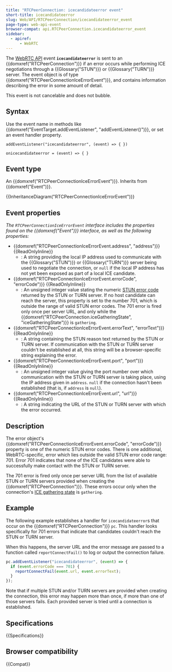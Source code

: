 ```yaml
---
title: "RTCPeerConnection: icecandidateerror event"
short-title: icecandidateerror
slug: Web/API/RTCPeerConnection/icecandidateerror_event
page-type: web-api-event
browser-compat: api.RTCPeerConnection.icecandidateerror_event
sidebar:
  - apiref:
      - WebRTC
---
```


The [WebRTC API](/en-US/docs/Web/API/WebRTC_API) event **`icecandidateerror`** is sent to an {{domxref("RTCPeerConnection")}} if an error occurs while performing ICE negotiations through a {{Glossary("STUN")}} or {{Glossary("TURN")}} server. The event object is of type {{domxref("RTCPeerConnectionIceErrorEvent")}}, and contains information describing the error in some amount of detail.

This event is not cancelable and does not bubble.

## Syntax

Use the event name in methods like {{domxref("EventTarget.addEventListener", "addEventListener()")}}, or set an event handler property.

```js-nolint
addEventListener("icecandidateerror", (event) => { })

onicecandidateerror = (event) => { }
```

## Event type

An {{domxref("RTCPeerConnectionIceErrorEvent")}}. Inherits from {{domxref("Event")}}.

{{InheritanceDiagram("RTCPeerConnectionIceErrorEvent")}}

## Event properties

_The `RTCPeerConnectionIceErrorEvent` interface includes the properties found on the {{domxref("Event")}} interface, as well as the following properties:_

- {{domxref("RTCPeerConnectionIceErrorEvent.address", "address")}} {{ReadOnlyInline}}
  - : A string providing the local IP address used to communicate with the {{Glossary("STUN")}} or {{Glossary("TURN")}} server being used to negotiate the connection, or `null` if the local IP address has not yet been exposed as part of a local ICE candidate.
- {{domxref("RTCPeerConnectionIceErrorEvent.errorCode", "errorCode")}} {{ReadOnlyInline}}
  - : An unsigned integer value stating the numeric [STUN error code](https://www.iana.org/assignments/stun-parameters/stun-parameters.xhtml#stun-parameters-6) returned by the STUN or TURN server. If no host candidate can reach the server, this property is set to the number 701, which is outside the range of valid STUN error codes. The 701 error is fired only once per server URL, and only while the {{domxref("RTCPeerConnection.iceGatheringState", "iceGatheringState")}} is `gathering`.
- {{domxref("RTCPeerConnectionIceErrorEvent.errorText", "errorText")}} {{ReadOnlyInline}}
  - : A string containing the STUN reason text returned by the STUN or TURN server. If communication with the STUN or TURN server couldn't be established at all, this string will be a browser-specific string explaining the error.
- {{domxref("RTCPeerConnectionIceErrorEvent.port", "port")}} {{ReadOnlyInline}}
  - : An unsigned integer value giving the port number over which communication with the STUN or TURN server is taking place, using the IP address given in `address`. `null` if the connection hasn't been established (that is, if `address` is `null`).
- {{domxref("RTCPeerConnectionIceErrorEvent.url", "url")}} {{ReadOnlyInline}}
  - : A string indicating the URL of the STUN or TURN server with which the error occurred.

## Description

The error object's {{domxref("RTCPeerConnectionIceErrorEvent.errorCode", "errorCode")}} property is one of the numeric STUN error codes. There is one additional, WebRTC-specific, error which lies outside the valid STUN error code range: 701. Error 701 indicates that none of the ICE candidates were able to successfully make contact with the STUN or TURN server.

The 701 error is fired only once per server URL from the list of available STUN or TURN servers provided when creating the {{domxref("RTCPeerConnection")}}. These errors occur only when the connection's [ICE gathering state](/en-US/docs/Web/API/RTCPeerConnection/iceGatheringState) is `gathering`.

## Example

The following example establishes a handler for `icecandidateerror`s that occur on the {{domxref("RTCPeerConnection")}} `pc`. This handler looks specifically for 701 errors that indicate that candidates couldn't reach the STUN or TURN server.

When this happens, the server URL and the error message are passed to a function called `reportConnectFail()` to log or output the connection failure.

```js
pc.addEventListener("icecandidateerror", (event) => {
  if (event.errorCode === 701) {
    reportConnectFail(event.url, event.errorText);
  }
});
```

Note that if multiple STUN and/or TURN servers are provided when creating the connection, this error may happen more than once, if more than one of those servers fails. Each provided server is tried until a connection is established.

## Specifications

{{Specifications}}

## Browser compatibility

{{Compat}}
